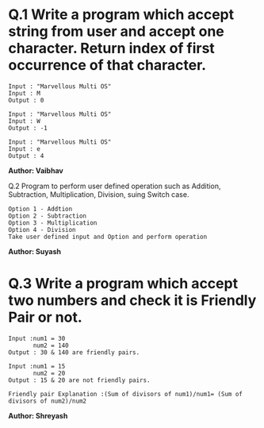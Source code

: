# Q.1 Write a program which accept string from user and accept one character. Return index of first occurrence of that character.
```
Input : "Marvellous Multi OS"
Input : M
Output : 0

Input : "Marvellous Multi OS"
Input : W
Output : -1

Input : "Marvellous Multi OS"
Input : e
Output : 4
```
**Author: Vaibhav**

Q.2 Program to perform user defined operation such as Addition, Subtraction, Multiplication, Division, suing Switch case.
~~~
Option 1 - Addtion 
Option 2 - Subtraction
Option 3 - Multiplication
Option 4 - Division
Take user defined input and Option and perform operation
~~~
**Author: Suyash**

# Q.3 Write a program which accept two numbers and check it is Friendly Pair or not.
```
Input :num1 = 30
       num2 = 140
Output : 30 & 140 are friendly pairs.

Input :num1 = 15
       num2 = 20
Output : 15 & 20 are not friendly pairs.

Friendly pair Explanation :(Sum of divisors of num1)/num1= (Sum of divisors of num2)/num2

```
**Author: Shreyash**
